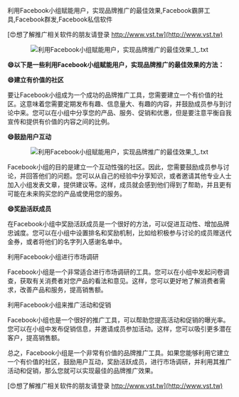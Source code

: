 利用Facebook小组赋能用户，实现品牌推广的最佳效果,Facebook霸屏工具,Facebook群发,Facebook私信软件

[😍想了解推广相关软件的朋友请登录 http://www.vst.tw](http://www.vst.tw)

 <center><img src="https://vst.tw/MP4/tuiguang/png/0.png" alt="利用Facebook小组赋能用户，实现品牌推广的最佳效果_1_.txt"></center>

**😄以下是一些利用Facebook小组赋能用户，实现品牌推广的最佳效果的方法：**

**😄建立有价值的社区**

要让Facebook小组成为一个成功的品牌推广工具，您需要建立一个有价值的社区。这意味着您需要定期发布有趣、信息量大、有趣的内容，并鼓励成员参与到讨论中来。您可以在小组中分享您的产品、服务、促销和优惠，但是要注意平衡自我宣传和提供有价值的内容之间的比例。

**😄鼓励用户互动**

 <center><img src="https://vst.tw/MP4/tuiguang/png/5.png" alt="利用Facebook小组赋能用户，实现品牌推广的最佳效果_1_.txt"></center>

Facebook小组的目的是建立一个互动性强的社区。因此，您需要鼓励成员参与讨论，并回答他们的问题。您可以从自己的经验中分享知识，或者邀请其他专业人士加入小组发表文章，提供建议等。这样，成员就会感到他们得到了帮助，并且更有可能在未来购买您的产品或使用您的服务。

**😄奖励活跃成员**

在Facebook小组中奖励活跃成员是一个很好的方法，可以促进互动性、增加品牌忠诚度。您可以在小组中设置排名和奖励机制，比如给积极参与讨论的成员赠送代金券，或者将他们的名字列入感谢名单中。

利用Facebook小组进行市场调研

Facebook小组是一个非常适合进行市场调研的工具。您可以在小组中发起问卷调查，获取有关消费者对您产品的看法和意见。这样，您可以更好地了解消费者需求，改善产品和服务，提高销售额。

利用Facebook小组来推广活动和促销

Facebook小组也是一个很好的推广工具，可以帮助您提高活动和促销的曝光率。您可以在小组中发布促销信息，并邀请成员参加活动。这样，您可以吸引更多潜在客户，提高销售额。

总之，Facebook小组是一个非常有价值的品牌推广工具。如果您能够利用它建立一个有价值的社区，鼓励用户互动，奖励活跃成员，进行市场调研，并利用其推广活动和促销，那么您就可以实现最佳的品牌推广效果。

[😍想了解推广相关软件的朋友请登录 http://www.vst.tw](http://www.vst.tw)



